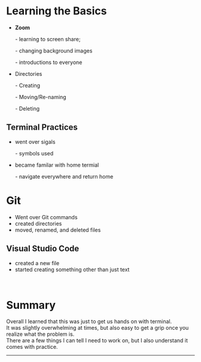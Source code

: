 
# **Learning the Basics**

* **Zoom**

  _-_ learning to screen share;<br>

  _-_ changing background images<br>

  _-_ introductions to everyone<br>

* Directories

  _-_ Creating<br>
  
  _-_ Moving/Re-naming<br>

  _-_ Deleting<br>


## **Terminal Practices**


* went over sigals<br>

  _-_ symbols used<br>

* became familar with home termial<br>

  _-_ navigate everywhere and return home<br>

# **Git** 

  * Went over Git commands<br>
  * created directories<br>
  * moved, renamed, and deleted files<br>

## **Visual Studio Code**

  * created a new file<br>
  * started creating something other than just text<br>

<br>

# **Summary**
  <p> Overall I learned that this was just to get us hands on with terminal.<br>
  It was slightly overwhelming at times, but also easy to get a grip once you realize what the problem is.<br>
  There are a few things I can tell I need to work on, but I also understand it comes with practice.<br>
  </p>


---
<br>
<br>

